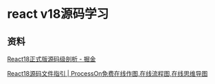# react v18源码学习

## 资料

[React18正式版源码级剖析 - 掘金](https://juejin.cn/post/7080854114141208612)

[React18源码文件指引 | ProcessOn免费在线作图,在线流程图,在线思维导图](https://www.processon.com/view/link/60b206c2e0b34d3841931a88#map)
